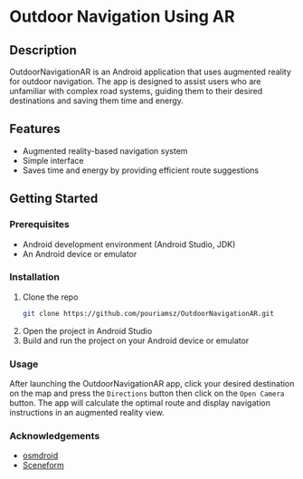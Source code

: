 # Outdoor Navigation Using AR

## Description

OutdoorNavigationAR is an Android application that uses augmented reality for outdoor navigation. The app is designed to assist users who are unfamiliar with complex road systems, guiding them to their desired destinations and saving them time and energy.

## Features

- Augmented reality-based navigation system
- Simple interface
- Saves time and energy by providing efficient route suggestions

## Getting Started

### Prerequisites

- Android development environment (Android Studio, JDK)
- An Android device or emulator

### Installation

1. Clone the repo
   ```sh
   git clone https://github.com/pouriamsz/OutdoorNavigationAR.git
   ```
2. Open the project in Android Studio
3. Build and run the project on your Android device or emulator

### Usage

After launching the OutdoorNavigationAR app, click your desired destination on the map and press the `Directions` button then click on the `Open Camera` button. The app will calculate the optimal route and display navigation instructions in an augmented reality view.

### Acknowledgements

* [osmdroid](https://github.com/osmdroid/osmdroid)
* [Sceneform](https://github.com/SceneView/sceneform-android)